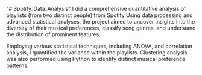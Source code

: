 "# Spotify_Data_Analysis" 
 I did a comprehensive quantitative analysis of playlists (from two distinct people) from Spotify Using data processing and advanced statistical analyses, the project aimed to uncover insights into the diversity of their musical preferences, classify song genres, and understand the distribution of prominent features.

Employing various statistical techniques, including ANOVA, and correlation analysis, I quantified the variance within the playlists. Clustering analysis was also performed using Python to identify distinct musical preference patterns.
